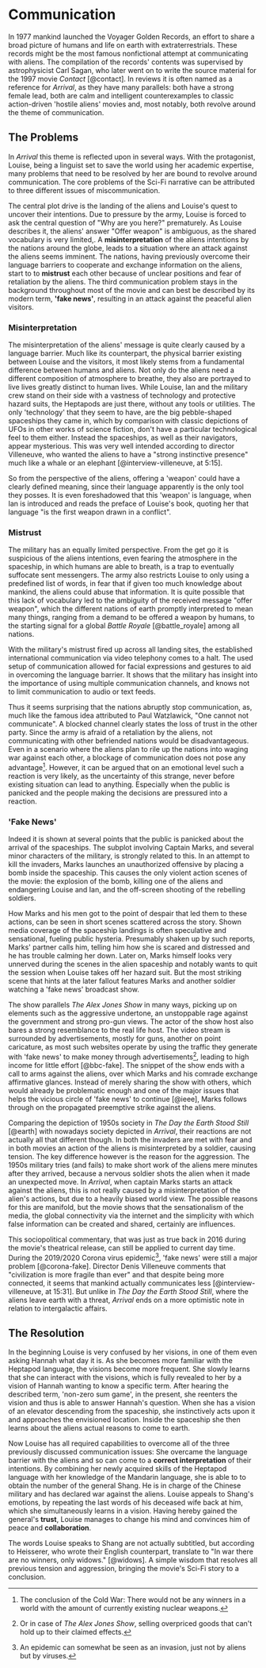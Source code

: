 # Communication
In 1977 mankind launched the Voyager Golden Records, an effort to share a broad picture of humans and life on earth with extraterrestrials.
These records might be the most famous nonfictional attempt at communicating with aliens.
The compilation of the records' contents was supervised by astrophysicist Carl Sagan, who later went on to write the source material for the 1997 movie _Contact_ [@contact].
In reviews it is often named as a reference for _Arrival_, as they have many parallels:
both have a strong female lead, both are calm and intelligent counterexamples to classic action-driven 'hostile aliens' movies and, most notably, both revolve around the theme of communication.

## The Problems
In _Arrival_ this theme is reflected upon in several ways.
With the protagonist, Louise, being a linguist set to save the world using her academic expertise, many problems that need to be resolved by her are bound to revolve around communication.
The core problems of the Sci-Fi narrative can be attributed to three different issues of miscommunication.

The central plot drive is the landing of the aliens and Louise's quest to uncover their intentions.
Due to pressure by the army, Louise is forced to ask the central question of "Why are you here?" prematurely.
As Louise describes it, the aliens' answer "Offer weapon" is ambiguous, as the shared vocabulary is very limited,.
A __misinterpretation__ of the aliens intentions by the nations around the globe, leads to a situation where an attack against the aliens seems imminent.
The nations, having previously overcome their language barriers to cooperate and exchange information on the aliens, start to to __mistrust__ each other because of unclear positions and fear of retaliation by the aliens.
The third communication problem stays in the background throughout most of the movie and can best be described by its modern term, __'fake news'__, resulting in an attack against the peaceful alien visitors.

### Misinterpretation
The misinterpretation of the aliens' message  is quite clearly caused by a language barrier.
Much like its counterpart, the physical barrier existing between Louise and the visitors, it most likely stems from a fundamental difference between humans and aliens.
Not only do the aliens need a different composition of atmosphere to breathe, they also are portrayed to live lives greatly distinct to human lives.
While Louise, Ian and the military crew stand on their side with a vastness of technology and protective hazard suits, the Heptapods are just there, without any tools or utilities.
The only 'technology' that they seem to have, are the big pebble-shaped spaceships they came in, which by comparison with classic depictions of UFOs in other works of science fiction, don't have a particular technological feel to them either.
Instead the spaceships, as well as their navigators, appear mysterious.
This was very well intended according to director Villeneuve, who wanted the aliens to have a "strong instinctive presence" much like a whale or an elephant [@interview-villeneuve, at 5:15].

So from the perspective of the aliens, offering a 'weapon' could have a clearly defined meaning, since their language apparently is the only tool they posses.
It is even foreshadowed that this 'weapon' is language, when Ian is introduced and reads the preface of Louise's book, quoting her that language "is the first weapon drawn in a conflict".

### Mistrust
The military has an equally limited perspective.
From the get go it is suspicious of the aliens intentions, even fearing the atmosphere in the spaceship, in which humans are able to breath, is a trap to eventually suffocate sent messengers.
The army also restricts Louise to only using a predefined list of words, in fear that if given too much knowledge about mankind, the aliens could abuse that information.
It is quite possible that this lack of vocabulary led to the ambiguity of the received message "offer weapon", which the different nations of earth promptly interpreted to mean many things, ranging from a demand to be offered a weapon by humans, to the starting signal for a global _Battle Royale_ [@battle_royale] among all nations.

With the military's mistrust fired up across all landing sites, the established international communication via video telephony comes to a halt.
The used setup of communication allowed for facial expressions and gestures to aid in overcoming the language barrier.
It shows that the military has insight into the importance of using multiple communication channels, and knows not to limit communication to audio or text feeds.

Thus it seems surprising that the nations abruptly stop communication, as, much like the famous idea attributed to Paul Watzlawick, "One cannot not communicate".
A blocked channel clearly states the loss of trust in the other party.
Since the army is afraid of a retaliation by the aliens, not communicating with other befriended nations would be disadvantageous.
Even in a scenario where the aliens plan to rile up the nations into waging war against each other, a blockage of communication does not pose any advantage[^nuclear].
However, it can be argued that on an emotional level such a reaction is very likely, as the uncertainty of this strange, never before existing situation can lead to anything.
Especially when the public is panicked and the people making the decisions are pressured into a reaction.

### 'Fake News'
Indeed it is shown at several points that the public is panicked about the arrival of the spaceships.
The subplot involving Captain Marks, and several minor characters of the military, is strongly related to this.
In an attempt to kill the invaders, Marks launches an unauthorized offensive by placing a bomb inside the spaceship.
This causes the only violent action scenes of the movie: the explosion of the bomb, killing one of the aliens and endangering Louise and Ian, and the off-screen shooting of the rebelling soldiers.

How Marks and his men got to the point of despair that led them to these actions, can be seen in short scenes scattered across the story.
Shown media coverage of the spaceship landings is often speculative and sensational, fueling public hysteria.
Presumably shaken up by such reports, Marks' partner calls him, telling him how she is scared and distressed and he has trouble calming her down.
Later on, Marks himself looks very unnerved during the scenes in the alien spaceship and notably wants to quit the session when Louise takes off her hazard suit.
But the most striking scene that hints at the later fallout features Marks and another soldier watching a 'fake news' broadcast show.

The show parallels _The Alex Jones Show_ in many ways, picking up on elements such as the aggressive undertone, an unstoppable rage against the government and strong pro-gun views.
The actor of the show host also bares a strong resemblance to the real life host.
The video stream is surrounded by advertisements, mostly for guns, another on point caricature, as most such websites operate by using the traffic they generate with 'fake news' to make money through advertisements[^shop], leading to high income for little effort [@bbc-fake].
The snippet of the show ends with a call to arms against the aliens, over which Marks and his comrade exchange affirmative glances.
Instead of merely sharing the show with others, which would already be problematic enough and one of the major issues that helps the vicious circle of 'fake news' to continue [@ieee], Marks follows through on the propagated preemptive strike against the aliens.

Comparing the depiction of 1950s society in _The Day the Earth Stood Still_ [@earth] with nowadays society depicted in _Arrival_, their reactions are not actually all that different though.
In both the invaders are met with fear and in both movies an action of the aliens is misinterpreted by a soldier, causing tension.
The key difference however is the reason for the aggression.
The 1950s military tries (and fails) to make short work of the aliens mere minutes after they arrived, because a nervous soldier shots the alien when it made an unexpected move.
In _Arrival_, when captain Marks starts an attack against the aliens, this is not really caused by a misinterpretation of the alien's actions, but due to a heavily biased world view.
The possible reasons for this are manifold, but the movie shows that the sensationalism of the media, the global connectivity via the internet and the simplicity with which false information can be created and shared, certainly are influences.

This sociopolitical commentary, that was just as true back in 2016 during the movie's theatrical release, can still be applied to current day time.
During the 2019/2020 Corona virus epidemic[^crisis], 'fake news' were still a major problem [@corona-fake].
Director Denis Villeneuve comments that "civilization is more fragile than ever" and that despite being more connected, it seems that mankind actually communicates less [@interview-villeneuve, at 15:31].
But unlike in _The Day the Earth Stood Still_, where the aliens leave earth with a threat, _Arrival_ ends on a more optimistic note in relation to intergalactic affairs.

## The Resolution
In the beginning Louise is very confused by her visions, in one of them even asking Hannah what day it is.
As she becomes more familiar with the Heptapod language, the visions become more frequent.
She slowly learns that she can interact with the visions, which is fully revealed to her by a vision of Hannah wanting to know a specific term.
After hearing the described term, 'non-zero sum game', in the present, she reenters the vision and thus is able to answer Hannah's question.
When she has a vision of an elevator descending from the spaceship, she instinctively acts upon it and approaches the envisioned location.
Inside the spaceship she then learns about the aliens actual reasons to come to earth.

Now Louise has all required capabilities to overcome all of the three previously discussed communication issues:
She overcame the language barrier with the aliens and so can come to a __correct interpretation__ of their intentions.
By combining her newly acquired skills of the Heptapod language with her knowledge of the Mandarin language, she is able to to obtain the number of the general Shang.
He is in charge of the Chinese military and has declared war against the aliens.
Louise appeals to Shang's emotions, by repeating the last words of his deceased wife back at him, which she simultaneously learns in a vision.
Having hereby gained the general's __trust__, Louise manages to change his mind and convinces him of peace and __collaboration__.

The words Louise speaks to Shang are not actually subtitled, but according to Heisserer, who wrote their English counterpart, translate to "In war there are no winners, only widows." [@widows].
A simple wisdom that resolves all previous tension and aggression, bringing the movie's Sci-Fi story to a conclusion.

[^nuclear]: The conclusion of the Cold War: There would not be any winners in a world with the amount of currently existing nuclear weapons.
[^shop]: Or in case of _The Alex Jones Show_, selling overpriced goods that can't hold up to their claimed effects.
[^crisis]: An epidemic can somewhat be seen as an invasion, just not by aliens but by viruses.
